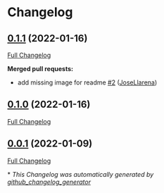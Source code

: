 # Changelog

## [0.1.1](https://github.com/josellarena/pyaliner/tree/0.1.1) (2022-01-16)

[Full Changelog](https://github.com/josellarena/pyaliner/compare/0.1.0...0.1.1)

**Merged pull requests:**

- add missing image for readme [\#2](https://github.com/JoseLlarena/pyaliner/pull/2) ([JoseLlarena](https://github.com/JoseLlarena))

## [0.1.0](https://github.com/josellarena/pyaliner/tree/0.1.0) (2022-01-16)

[Full Changelog](https://github.com/josellarena/pyaliner/compare/0.0.1...0.1.0)

## [0.0.1](https://github.com/josellarena/pyaliner/tree/0.0.1) (2022-01-09)

[Full Changelog](https://github.com/josellarena/pyaliner/compare/c19599ba697a85130c24f751c34c0dce66fb3546...0.0.1)



\* *This Changelog was automatically generated by [github_changelog_generator](https://github.com/github-changelog-generator/github-changelog-generator)*
